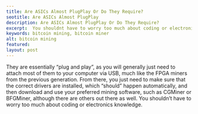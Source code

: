 ```yaml
---
title: Are ASICs Almost PlugPlay Or Do They Require?
seotitle: Are ASICs Almost PlugPlay
description: Are ASICs Almost PlugPlay Or Do They Require?
excerpt:  You shouldnt have to worry too much about coding or electronics knowledge.
keywords: bitcoin mining, bitcoin miner
alt: bitcoin mining
featured: 
layout: post
---
```

They are essentially “plug and play”, as you will generally just need to attach most of them to your computer via USB, much like the FPGA miners from the previous generation. From there, you just need to make sure that the correct drivers are installed, which “should” happen automatically, and then download and use your preferred mining software, such as CGMiner or BFGMiner, although there are others out there as well. You shouldn’t have to worry too much about coding or electronics knowledge.
